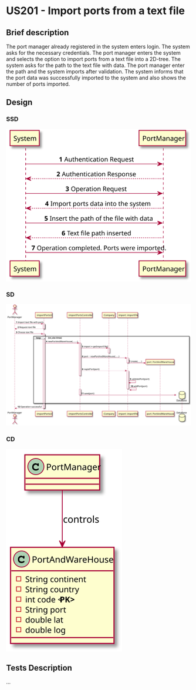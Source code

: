 # US201 - Import ports from a text file

## Brief description

The port manager already registered in the system enters login. The system asks for the necessary credentials. The port manager enters the system and selects the option to import ports from a text file into a 2D-tree. The system asks for the path to the text file with data. The port manager enter the path and the system imports after validation. The system informs that the port data was successfully imported to the system and also shows the number of ports imported.

## Design

### SSD

![](US201_SSD.svg)

### SD

![](US201_SD.svg)

### CD

![](US201_CD.svg)

## Tests Description

...
